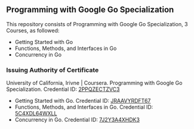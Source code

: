 ## Programming with Google Go Specialization
This repository consists of Programming with Google Go Specialization, 3 Courses, as followed:
* Getting Started with Go
* Functions, Methods, and Interfaces in Go
* Concurrency in Go

### Issuing Authority of Certificate
University of California, Irivne | Coursera. Programming with Google Go Specialization. Credential ID: [2PPQZECTZVC3](https://www.coursera.org/account/accomplishments/specialization/certificate/2PPQZECTZVC3)
* Getting Started with Go. Credential ID: [JRAAVYRDFT67](https://www.coursera.org/account/accomplishments/certificate/JRAAVYRDFT67)
* Functions, Methods, and Interfaces in Go. Credential ID: [5C4XDL64WXLL](https://www.coursera.org/account/accomplishments/certificate/5C4XDL64WXLL)
* Concurrency in Go. Credential ID: [7J2Y3A4XHDK3](https://www.coursera.org/account/accomplishments/certificate/7J2Y3A4XHDK3)
